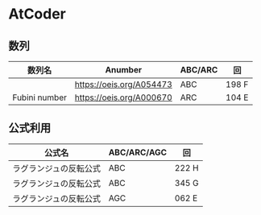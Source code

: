 # AtCoder



## 数列

| 数列名 | Anumber | ABC/ARC | 回 | 
| --- | --- | --- | --- | 
|               | https://oeis.org/A054473 | ABC | 198 F | 
| Fubini number | https://oeis.org/A000670 | ARC | 104 E |  


## 公式利用

| 公式名 | ABC/ARC/AGC | 回 | 
| --- | --- | --- | 
| ラグランジュの反転公式 | ABC | 222 H | 
| ラグランジュの反転公式 | ABC | 345 G | 
| ラグランジュの反転公式 | AGC | 062 E | 
